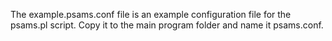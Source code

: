 The example.psams.conf file is an example configuration file for the psams.pl script. Copy it to the main program folder and name it psams.conf.
